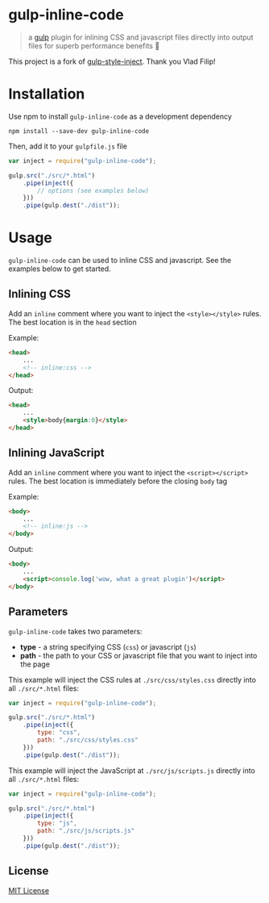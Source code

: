 
# gulp-inline-code

> a [gulp](https://github.com/wearefractal/gulp) plugin for inlining CSS and javascript files directly into output files for superb performance benefits 🚀

This project is a fork of [gulp-style-inject](https://github.com/vladfilipro/gulp-style-inject). Thank you Vlad Filip!

# Installation

Use npm to install `gulp-inline-code` as a development dependency

```shell
npm install --save-dev gulp-inline-code
```

Then, add it to your `gulpfile.js` file

```javascript
var inject = require("gulp-inline-code");

gulp.src("./src/*.html")
	.pipe(inject({
		// options (see examples below)
	}))
	.pipe(gulp.dest("./dist"));
```

# Usage
`gulp-inline-code` can be used to inline CSS and javascript. See the examples below to get started.

## Inlining CSS
Add an `inline` comment where you want to inject the `<style></style>` rules. The best location is in the `head` section

Example:
```html
<head>
	...
	<!-- inline:css -->
</head>
```
Output:
```html
<head>
	...
	<style>body{margin:0}</style>
</head>
```

## Inlining JavaScript
Add an `inline` comment where you want to inject the `<script></script>` rules. The best location is immediately before the closing `body` tag

Example:
```html
<body>
	...
	<!-- inline:js -->
</body>
```
Output:
```html
<body>
	...
	<script>console.log('wow, what a great plugin')</script>
</body>
```

## Parameters
`gulp-inline-code` takes two parameters:

- **type** - a string specifying CSS (`css`) or javascript (`js`)
- **path** - the path to your CSS or javascript file that you want to inject into the page

This example will inject the CSS rules at `./src/css/styles.css` directly into all `./src/*.html` files:
```javascript
var inject = require("gulp-inline-code");

gulp.src("./src/*.html")
	.pipe(inject({
		type: "css",
		path: "./src/css/styles.css"
	}))
	.pipe(gulp.dest("./dist"));
```

This example will inject the JavaScript at `./src/js/scripts.js` directly into all `./src/*.html` files:
```javascript
var inject = require("gulp-inline-code");

gulp.src("./src/*.html")
	.pipe(inject({
		type: "js",
		path: "./src/js/scripts.js"
	}))
	.pipe(gulp.dest("./dist"));
```

## License

[MIT License](http://en.wikipedia.org/wiki/MIT_License)
